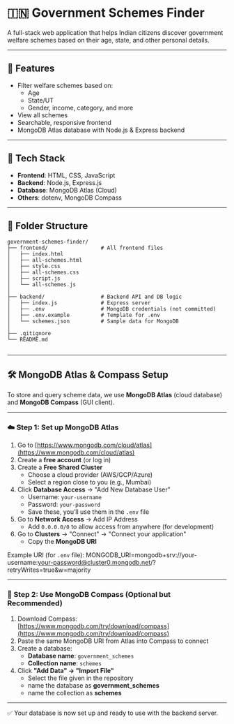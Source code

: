 # 🇮🇳 Government Schemes Finder

A full-stack web application that helps Indian citizens discover government welfare schemes based on their age, state, and other personal details.

---

## 🚀 Features

- Filter welfare schemes based on:
  - Age
  - State/UT
  - Gender, income, category, and more
- View all schemes
- Searchable, responsive frontend
- MongoDB Atlas database with Node.js & Express backend

---

## 🧩 Tech Stack

- **Frontend**: HTML, CSS, JavaScript
- **Backend**: Node.js, Express.js
- **Database**: MongoDB Atlas (Cloud)
- **Others**: dotenv, MongoDB Compass

---
## 📁 Folder Structure

```text
government-schemes-finder/
├── frontend/                 # All frontend files
│   ├── index.html
│   ├── all-schemes.html
│   ├── style.css
│   ├── all-schemes.css
│   ├── script.js
│   └── all-schemes.js
│
├── backend/                  # Backend API and DB logic
│   ├── index.js              # Express server
│   ├── .env                  # MongoDB credentials (not committed)
│   ├── .env.example          # Template for .env
│   └── schemes.json          # Sample data for MongoDB
│
├── .gitignore
└── README.md


```
---

## 🛠️ MongoDB Atlas & Compass Setup

To store and query scheme data, we use **MongoDB Atlas** (cloud database) and **MongoDB Compass** (GUI client).

---

### ☁️ Step 1: Set up MongoDB Atlas

1. Go to [https://www.mongodb.com/cloud/atlas](https://www.mongodb.com/cloud/atlas)
2. Create a **free account** (or log in)
3. Create a **Free Shared Cluster**
   - Choose a cloud provider (AWS/GCP/Azure)
   - Select a region close to you (e.g., Mumbai)
4. Click **Database Access** → "Add New Database User"
   - Username: `your-username`
   - Password: `your-password`
   - Save these, you’ll use them in the `.env` file
5. Go to **Network Access** → Add IP Address
   - Add `0.0.0.0/0` to allow access from anywhere (for development)
6. Go to **Clusters** → "Connect" → "Connect your application"
   - Copy the **MongoDB URI**

Example URI (for `.env` file):
MONGODB_URI=mongodb+srv://your-username:your-password@cluster0.mongodb.net/?retryWrites=true&w=majority


---

### 🧭 Step 2: Use MongoDB Compass (Optional but Recommended)

1. Download Compass: [https://www.mongodb.com/try/download/compass](https://www.mongodb.com/try/download/compass)
2. Paste the same MongoDB URI from Atlas into Compass to connect
3. Create a database:
   - **Database name**: `government_schemes`
   - **Collection name**: `schemes`
4. Click **"Add Data" → "Import File"**
   - Select the file given in the repository
   - name the database as **government_schemes**
   - name the collection as **schemes**

---

✅ Your database is now set up and ready to use with the backend server.


